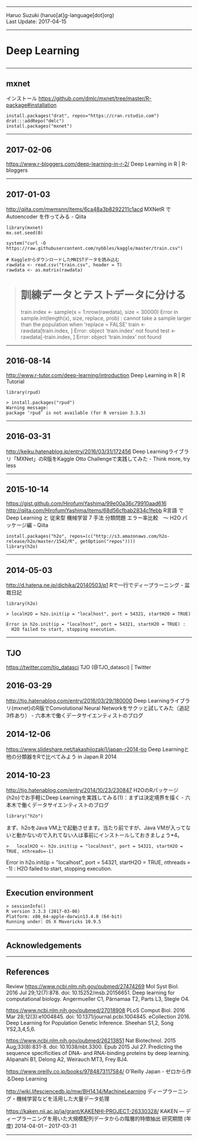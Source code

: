 ----------

Haruo Suzuki (haruo[at]g-language[dot]org)  
Last Update: 2017-04-15

----------

# Deep Learning
## 
### 
#### 

----------
## mxnet

インストール
https://github.com/dmlc/mxnet/tree/master/R-package#installation

	install.packages("drat", repos="https://cran.rstudio.com")
	drat:::addRepo("dmlc")
	install.packages("mxnet")

----------
## 2017-02-06 
https://www.r-bloggers.com/deep-learning-in-r-2/
Deep Learning in R | R-bloggers


----------
## 2017-01-03
http://qiita.com/mwmsnn/items/6ca48a3b8292211c1acd
MXNetR で Autoencoder を作ってみる - Qiita

	library(mxnet)
	mx.set.seed(0)

    system("curl -O https://raw.githubusercontent.com/nybbles/kaggle/master/train.csv")

	# KaggleからダウンロードしたMNISTデータを読み込む
	rawdata <- read.csv("train.csv", header = T)
	rawdata <- as.matrix(rawdata)


> # 訓練データとテストデータに分ける
> train.index <- sample(x = 1:nrow(rawdata), size = 30000)
Error in sample.int(length(x), size, replace, prob) : 
  cannot take a sample larger than the population when 'replace = FALSE'
> train <- rawdata[train.index, ]
Error: object 'train.index' not found
> test <- rawdata[-train.index, ]
Error: object 'train.index' not found

----------
## 2016-08-14
http://www.r-tutor.com/deep-learning/introduction
Deep Learning in R | R Tutorial

	library(rpud)

	> install.packages("rpud")
	Warning message:
	package ‘rpud’ is not available (for R version 3.3.3) 

----------
## 2016-03-31
http://keiku.hatenablog.jp/entry/2016/03/31/172456
Deep Learningライブラリ「MXNet」のR版をKaggle Otto Challengeで実践してみた - Think more, try less




----------
## 2015-10-14
https://gist.github.com/HirofumiYashima/99e00a36c79910aad616
http://qiita.com/HirofumiYashima/items/68d56cfbab2834c1febb
R言語 で Deep Learning と 従来型 機械学習 7 手法 分類問題 エラー率比較　～ H2O パッケージ編 - Qiita

	install.packages("h2o", repos=(c("http://s3.amazonaws.com/h2o-release/h2o/master/1542/R", getOption("repos"))))
	library(h2o)

----------
## 2014-05-03
http://d.hatena.ne.jp/dichika/20140503/p1
Rで一行でディープラーニング - 盆栽日記

	library(h2o)

	> localH2O = h2o.init(ip = "localhost", port = 54321, startH2O = TRUE)

	Error in h2o.init(ip = "localhost", port = 54321, startH2O = TRUE) : 
	  H2O failed to start, stopping execution.


----------
## TJO
https://twitter.com/tjo_datasci
TJO (@TJO_datasci) | Twitter

## 2016-03-29
http://tjo.hatenablog.com/entry/2016/03/29/180000
Deep Learningライブラリ{mxnet}のR版でConvolutional Neural Networkをサクッと試してみた（追記3件あり） - 六本木で働くデータサイエンティストのブログ


## 2014-12-06
https://www.slideshare.net/takashijozaki1/japan-r2014-tjo
Deep Learningと他の分類器をRで比べてみよう in Japan.R 2014

## 2014-10-23
http://tjo.hatenablog.com/entry/2014/10/23/230847
H2OのRパッケージ{h2o}でお手軽にDeep Learningを実践してみる(1)：まずは決定境界を描く - 六本木で働くデータサイエンティストのブログ

    library("h2o")

まず、h2oをJava VM上で起動させます。当たり前ですが、Java VMが入ってないと動かないので入れてない人は事前にインストールしておきましょう*4。

	> 	localH2O <- h2o.init(ip = "localhost", port = 54321, startH2O = TRUE, nthreads=-1)

Error in h2o.init(ip = "localhost", port = 54321, startH2O = TRUE, nthreads = -1) : 
  H2O failed to start, stopping execution.


----------
## Execution environment

	> sessionInfo()
	R version 3.3.3 (2017-03-06)
	Platform: x86_64-apple-darwin13.4.0 (64-bit)
	Running under: OS X Mavericks 10.9.5

----------
## Acknowledgements

----------
## References


Review
https://www.ncbi.nlm.nih.gov/pubmed/27474269
Mol Syst Biol. 2016 Jul 29;12(7):878. doi: 10.15252/msb.20156651.
Deep learning for computational biology.
Angermueller C1, Pärnamaa T2, Parts L3, Stegle O4.

https://www.ncbi.nlm.nih.gov/pubmed/27018908
PLoS Comput Biol. 2016 Mar 28;12(3):e1004845. doi: 10.1371/journal.pcbi.1004845. eCollection 2016.
Deep Learning for Population Genetic Inference.
Sheehan S1,2, Song YS2,3,4,5,6.

https://www.ncbi.nlm.nih.gov/pubmed/26213851
Nat Biotechnol. 2015 Aug;33(8):831-8. doi: 10.1038/nbt.3300. Epub 2015 Jul 27.
Predicting the sequence specificities of DNA- and RNA-binding proteins by deep learning.
Alipanahi B1, Delong A2, Weirauch MT3, Frey BJ4.

https://www.oreilly.co.jp/books/9784873117584/
O'Reilly Japan - ゼロから作るDeep Learning

http://wiki.lifesciencedb.jp/mw/BH14.14/MachineLearning
ディープラーニング・機械学習などを活用した大量データ処理

https://kaken.nii.ac.jp/ja/grant/KAKENHI-PROJECT-26330328/
KAKEN — ディープラーニングを用いた大規模配列データからの階層的特徴抽出
研究期間 (年度)	2014-04-01 – 2017-03-31

----------
